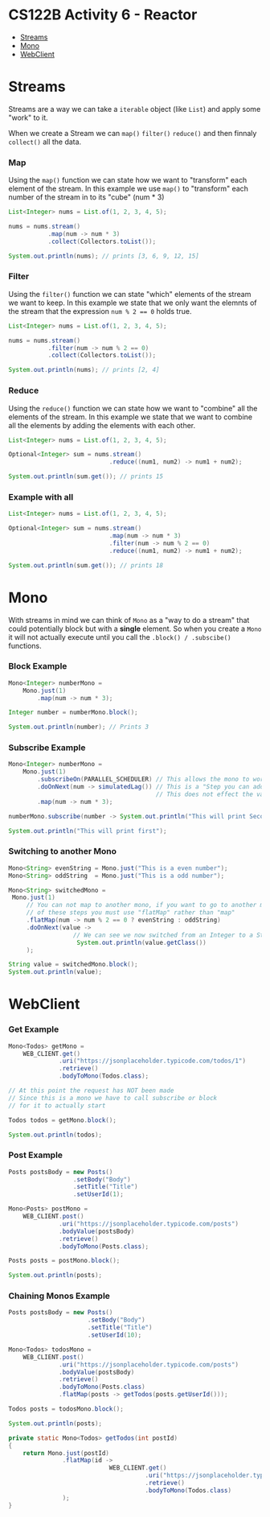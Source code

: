 # CS122B Activity 6 - Reactor

- [Streams](#streams)
- [Mono](#mono)
- [WebClient](#webclient)


# Streams

Streams are a way we can take a `iterable` object (like `List`) and apply some "work" to it. 

When we create a Stream we can `map()` `filter()` `reduce()` and then finnaly `collect()` all the data.

### Map

Using the `map()` function we can state how we want to "transform" each element of the stream. In this example we use `map()` to "transform" each number of the stream in to its "cube" (num * 3)

```java 
List<Integer> nums = List.of(1, 2, 3, 4, 5);

nums = nums.stream()
           .map(num -> num * 3)
           .collect(Collectors.toList());

System.out.println(nums); // prints [3, 6, 9, 12, 15]
```

### Filter

Using the `filter()` function we can state "which" elements of the stream we want to keep. In this example we state that we only want the elemnts of the stream that the expression `num % 2 == 0` holds true.

```java 
List<Integer> nums = List.of(1, 2, 3, 4, 5);

nums = nums.stream()
           .filter(num -> num % 2 == 0)
           .collect(Collectors.toList());

System.out.println(nums); // prints [2, 4]
```

### Reduce

Using the `reduce()` function we can state how we want to "combine" all the elements of the stream. In this example we state that we want to combine all the elements by adding the elements with each other.

```java 
List<Integer> nums = List.of(1, 2, 3, 4, 5);

Optional<Integer> sum = nums.stream()
                            .reduce((num1, num2) -> num1 + num2);

System.out.println(sum.get()); // prints 15
```

### Example with all

```java 
List<Integer> nums = List.of(1, 2, 3, 4, 5);

Optional<Integer> sum = nums.stream()
                            .map(num -> num * 3)
                            .filter(num -> num % 2 == 0)
                            .reduce((num1, num2) -> num1 + num2);

System.out.println(sum.get()); // prints 18
```

# Mono

With streams in mind we can think of `Mono` as a "way to do a stream" that could potentially block but with a **single** element. So when you create a `Mono` it will not actually execute until you call the `.block() / .subscibe()` functions.

### Block Example

```java
Mono<Integer> numberMono =
    Mono.just(1)
        .map(num -> num * 3);

Integer number = numberMono.block();

System.out.println(number); // Prints 3
```

### Subscribe Example

```java
Mono<Integer> numberMono =
    Mono.just(1)
        .subscribeOn(PARALLEL_SCHEDULER) // This allows the mono to work on another thread
        .doOnNext(num -> simulatedLag()) // This is a "Step you can add" (Usefull for printing statements) 
                                         // This does not effect the value in the mono
        .map(num -> num * 3);

numberMono.subscribe(number -> System.out.println("This will print Second: " + number));

System.out.println("This will print first");
```

### Switching to another Mono

```java
Mono<String> evenString = Mono.just("This is a even number");
Mono<String> oddString  = Mono.just("This is a odd number");

Mono<String> switchedMono =
 Mono.just(1)
     // You can not map to another mono, if you want to go to another mono in one
     // of these steps you must use "flatMap" rather than "map"
     .flatMap(num -> num % 2 == 0 ? evenString : oddString)
     .doOnNext(value ->
                  // We can see we now switched from an Integer to a String mono
                   System.out.println(value.getClass())
     );

String value = switchedMono.block();
System.out.println(value);
```

# WebClient


### Get Example

```java
Mono<Todos> getMono =
    WEB_CLIENT.get()
              .uri("https://jsonplaceholder.typicode.com/todos/1")
              .retrieve()
              .bodyToMono(Todos.class);

// At this point the request has NOT been made
// Since this is a mono we have to call subscribe or block
// for it to actually start

Todos todos = getMono.block();

System.out.println(todos);
```


### Post Example

```java
Posts postsBody = new Posts()
                  .setBody("Body")
                  .setTitle("Title")
                  .setUserId(1);

Mono<Posts> postMono =
    WEB_CLIENT.post()
              .uri("https://jsonplaceholder.typicode.com/posts")
              .bodyValue(postsBody)
              .retrieve()
              .bodyToMono(Posts.class);

Posts posts = postMono.block();

System.out.println(posts);
```

### Chaining Monos Example

```java
Posts postsBody = new Posts()
                      .setBody("Body")
                      .setTitle("Title")
                      .setUserId(10);

Mono<Todos> todosMono =
    WEB_CLIENT.post()
              .uri("https://jsonplaceholder.typicode.com/posts")
              .bodyValue(postsBody)
              .retrieve()
              .bodyToMono(Posts.class)
              .flatMap(posts -> getTodos(posts.getUserId()));

Todos posts = todosMono.block();

System.out.println(posts);

private static Mono<Todos> getTodos(int postId)
{
    return Mono.just(postId)
               .flatMap(id ->
                            WEB_CLIENT.get()
                                      .uri("https://jsonplaceholder.typicode.com/todos/" + id)
                                      .retrieve()
                                      .bodyToMono(Todos.class)
               );
}
```
